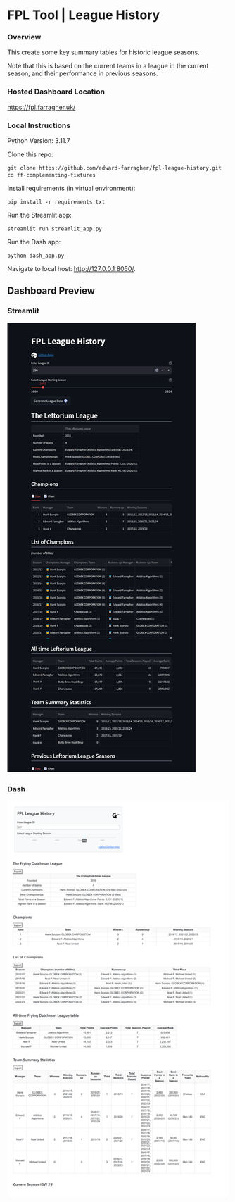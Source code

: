 # FPL Tool | League History

### Overview
This create some key summary tables for historic league seasons.

Note that this is based on the current teams in a league in the current season, and their performance in previous seasons. 

### Hosted Dashboard Location
https://fpl.farragher.uk/


### Local Instructions
Python Version: 3.11.7

Clone this repo:
```
git clone https://github.com/edward-farragher/fpl-league-history.git
cd ff-complementing-fixtures
```

Install requirements (in virtual environment):
```
pip install -r requirements.txt
```

Run the Streamlit app:
```
streamlit run streamlit_app.py
```

Run the Dash app:
```
python dash_app.py
```

Navigate to local host: http://127.0.0.1:8050/.


## Dashboard Preview

### Streamlit
![](assets/dashboard_preview_streamlit.png)

### Dash
![](assets/dashboard_preview_dash.png)
